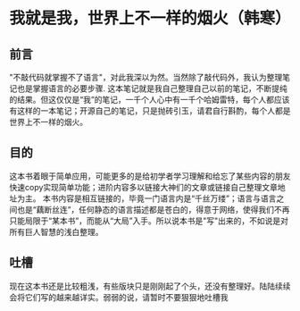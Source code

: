 # 我就是我，世界上不一样的烟火（韩寒）


## 前言
  "不敲代码就掌握不了语言"，对此我深以为然。当然除了敲代码外，我认为整理笔记也是掌握语言的必要步骤.
  这本笔记就是我自己整理自己以前的笔记，不断提纯的结果。但这仅仅是“我”的笔记，一千个人心中有一千个哈姆雷特，每个人都应该有这样的一本笔记；开源自己的笔记，只是抛砖引玉，请君自行斟酌，每个人都是世界上不一样的烟火。


## 目的
  这本书着眼于简单应用，可能更多的是给初学者学习理解和给忘了某些内容的朋友快速copy实现简单功能；进阶内容多以链接大神们的文章或链接自己整理文章地址为主。
  本书内容是相互链接的，毕竟一门语言内是“千丝万缕”；语言与语言之间也是“藕断丝连”，任何静态的语言描述都是苍白的，得意于网络，使得我们不再只能局限于“某本书”，而能从“大局”入手。所以说本书是"写"出来的，不如说是对所有巨人智慧的浅白整理。


## 吐槽
  现在这本书还是比较粗浅，有些版块只是刚刚起了个头，还没有整理好。陆陆续续会将它们写的越来越详实。弱弱的说，请暂时不要狠狠地吐槽我
